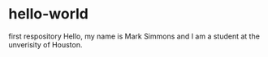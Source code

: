 # hello-world
first respository
Hello, my name is Mark Simmons and I am a student at the unverisity of Houston.
